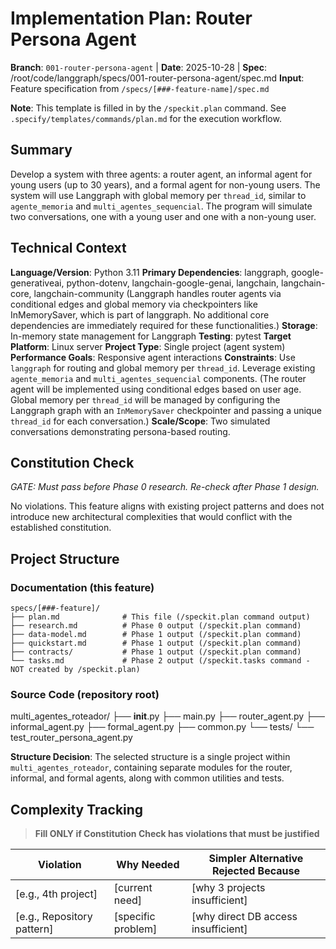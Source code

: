 # Implementation Plan: Router Persona Agent

**Branch**: `001-router-persona-agent` | **Date**: 2025-10-28 | **Spec**: /root/code/langgraph/specs/001-router-persona-agent/spec.md
**Input**: Feature specification from `/specs/[###-feature-name]/spec.md`

**Note**: This template is filled in by the `/speckit.plan` command. See `.specify/templates/commands/plan.md` for the execution workflow.

## Summary

Develop a system with three agents: a router agent, an informal agent for young users (up to 30 years), and a formal agent for non-young users. The system will use Langgraph with global memory per `thread_id`, similar to `agente_memoria` and `multi_agentes_sequencial`. The program will simulate two conversations, one with a young user and one with a non-young user.

## Technical Context

**Language/Version**: Python 3.11
**Primary Dependencies**: langgraph, google-generativeai, python-dotenv, langchain-google-genai, langchain, langchain-core, langchain-community (Langgraph handles router agents via conditional edges and global memory via checkpointers like InMemorySaver, which is part of langgraph. No additional core dependencies are immediately required for these functionalities.)
**Storage**: In-memory state management for Langgraph
**Testing**: pytest
**Target Platform**: Linux server
**Project Type**: Single project (agent system)
**Performance Goals**: Responsive agent interactions
**Constraints**: Use `langgraph` for routing and global memory per `thread_id`. Leverage existing `agente_memoria` and `multi_agentes_sequencial` components. (The router agent will be implemented using conditional edges based on user age. Global memory per `thread_id` will be managed by configuring the Langgraph graph with an `InMemorySaver` checkpointer and passing a unique `thread_id` for each conversation.)
**Scale/Scope**: Two simulated conversations demonstrating persona-based routing.

## Constitution Check

*GATE: Must pass before Phase 0 research. Re-check after Phase 1 design.*

No violations. This feature aligns with existing project patterns and does not introduce new architectural complexities that would conflict with the established constitution.

## Project Structure

### Documentation (this feature)

```text
specs/[###-feature]/
├── plan.md              # This file (/speckit.plan command output)
├── research.md          # Phase 0 output (/speckit.plan command)
├── data-model.md        # Phase 1 output (/speckit.plan command)
├── quickstart.md        # Phase 1 output (/speckit.plan command)
├── contracts/           # Phase 1 output (/speckit.plan command)
└── tasks.md             # Phase 2 output (/speckit.tasks command - NOT created by /speckit.plan)
```

### Source Code (repository root)
multi_agentes_roteador/
├── __init__.py
├── main.py
├── router_agent.py
├── informal_agent.py
├── formal_agent.py
├── common.py
└── tests/
    └── test_router_persona_agent.py

**Structure Decision**: The selected structure is a single project within `multi_agentes_roteador`, containing separate modules for the router, informal, and formal agents, along with common utilities and tests.

## Complexity Tracking

> **Fill ONLY if Constitution Check has violations that must be justified**

| Violation | Why Needed | Simpler Alternative Rejected Because |
|-----------|------------|-------------------------------------|
| [e.g., 4th project] | [current need] | [why 3 projects insufficient] |
| [e.g., Repository pattern] | [specific problem] | [why direct DB access insufficient] |
